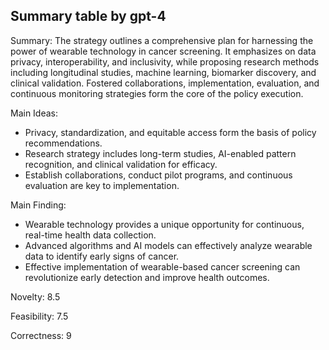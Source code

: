 ## Summary table by gpt-4
Summary: 
The strategy outlines a comprehensive plan for harnessing the power of wearable technology in cancer screening. It emphasizes on data privacy, interoperability, and inclusivity, while proposing research methods including longitudinal studies, machine learning, biomarker discovery, and clinical validation. Fostered collaborations, implementation, evaluation, and continuous monitoring strategies form the core of the policy execution.

Main Ideas: 
- Privacy, standardization, and equitable access form the basis of policy recommendations.
- Research strategy includes long-term studies, AI-enabled pattern recognition, and clinical validation for efficacy.
- Establish collaborations, conduct pilot programs, and continuous evaluation are key to implementation.

Main Finding: 
- Wearable technology provides a unique opportunity for continuous, real-time health data collection.
- Advanced algorithms and AI models can effectively analyze wearable data to identify early signs of cancer.
- Effective implementation of wearable-based cancer screening can revolutionize early detection and improve health outcomes.

Novelty: 
8.5

Feasibility: 
7.5

Correctness: 
9
